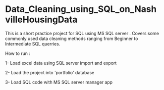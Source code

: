 # Data_Cleaning_using_SQL_on_NashvilleHousingData
This is a short practice project for SQL using MS SQL server . 
Covers some commonly used data cleaning methods ranging from Beginner to Intermediate SQL querries.

How to run : 

1- Load excel data using SQL server import and export 


2- Load the project into 'portfolio' database  


3- Load SQL code with MS SQL server manager app 
